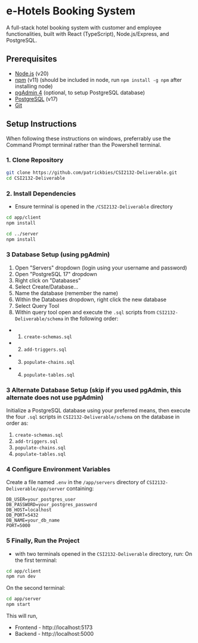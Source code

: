 # e-Hotels Booking System

A full-stack hotel booking system with customer and employee functionalities, built with React (TypeScript), Node.js/Express, and PostgreSQL.

## Prerequisites

- [Node.js](https://nodejs.org/) (v20)
- [npm](https://www.npmjs.com/) (v11) (should be included in node, run `npm install -g npm` after installing node)
- [pgAdmin 4](https://www.pgadmin.org/) (optional, to setup PostgreSQL database)
- [PostgreSQL](https://www.postgresql.org/) (v17)
- [Git](https://git-scm.com/)

## Setup Instructions
When following these instructions on windows, preferrably use the Command Prompt terminal rather than the Powershell terminal. 

### 1. Clone Repository
```bash
git clone https://github.com/patrickbies/CSI2132-Deliverable.git
cd CSI2132-Deliverable
```
### 2. Install Dependencies 
* Ensure terminal is opened in the `/CSI2132-Deliverable` directory
```bash
cd app/client
npm install

cd ../server
npm install
```

### 3 Database Setup (using pgAdmin)

1. Open "Servers" dropdown (login using your username and password)
2. Open "PostgreSQL 17" dropdown
3. Right click on "Databases"
4. Select Create/Database...
5. Name the database (remember the name)
6. Within the Databases dropdown, right click the new database
7. Select Query Tool
8. Within query tool open and execute the `.sql` scripts from `CSI2132-Deliverable/schema` in the following order:
-  1. `create-schemas.sql`
-  2. `add-triggers.sql`
-  3. `populate-chains.sql`
-  4. `populate-tables.sql`

### 3 Alternate Database Setup (skip if you used pgAdmin, this alternate does not use pgAdmin)

Initialize a PostgreSQL database using your preferred means, then execute the four `.sql` scripts in `CSI2132-Deliverable/schema` on the database in order as:
1. `create-schemas.sql`
2. `add-triggers.sql`
3. `populate-chains.sql`
4. `populate-tables.sql`

### 4 Configure Environment Variables
Create a file named `.env` in the `/app/servers` directory of `CSI2132-Deliverable/app/server` containing:
```env
DB_USER=your_postgres_user
DB_PASSWORD=your_postgres_password
DB_HOST=localhost
DB_PORT=5432
DB_NAME=your_db_name
PORT=5000
```

### 5 Finally, Run the Project
* with two terminals opened in the `CSI2132-Deliverable` directory, run:
On the first terminal:
```bash
cd app/client
npm run dev
```

On the second terminal:
```bash
cd app/server
npm start
```

This will run, 
* Frontend - http://localhost:5173
* Backend - http://localhost:5000

